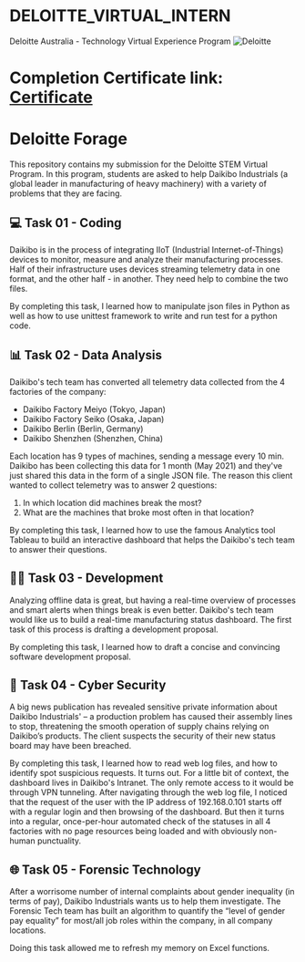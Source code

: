 # DELOITTE_VIRTUAL_INTERN

Deloitte Australia - Technology Virtual Experience Program
![Deloitte](https://github.com/user-attachments/assets/56b06d8a-f549-48a0-a5d1-37c666eeb9f1)

# Completion Certificate link: [Certificate](https://forage-uploads-prod.s3.amazonaws.com/completion-certificates/9PBTqmSxAf6zZTseP/YPWCiGNTkr6QxcpEu_9PBTqmSxAf6zZTseP_6iQKa3ufrkKhLxoLx_1737731944678_completion_certificate.pdf)


# Deloitte Forage

This repository contains my submission for the Deloitte STEM Virtual Program. In this program, students are asked to help Daikibo Industrials (a global leader in manufacturing of heavy machinery) with a variety of problems that they are facing.

## 💻 Task 01 - Coding

Daikibo is in the process of integrating IIoT (Industrial Internet-of-Things) devices to monitor, measure and analyze their manufacturing processes. Half of their infrastructure uses devices streaming telemetry data in one format, and the other half - in another. They need help to combine the two files.

By completing this task, I learned how to manipulate json files in Python as well as how to use unittest framework to write and run test for a python code.

## 📊 Task 02 - Data Analysis

Daikibo's tech team has converted all telemetry data collected from the 4 factories of the company:

- Daikibo Factory Meiyo (Tokyo, Japan)
- Daikibo Factory Seiko (Osaka, Japan)
- Daikibo Berlin (Berlin, Germany)
- Daikibo Shenzhen (Shenzhen, China)

Each location has 9 types of machines, sending a message every 10 min. Daikibo has been collecting this data for 1 month (May 2021) and they've just shared this data in the form of a single JSON file. The reason this client wanted to collect telemetry was to answer 2 questions:

1. In which location did machines break the most?
2. What are the machines that broke most often in that location?

By completing this task, I learned how to use the famous Analytics tool Tableau to build an interactive dashboard that helps the Daikibo's tech team to answer their questions.

## 👨‍💻 Task 03 - Development

Analyzing offline data is great, but having a real-time overview of processes and smart alerts when things break is even better. Daikibo's tech team would like us to build a real-time manufacturing status dashboard. The first task of this process is drafting a development proposal.

By completing this task, I learned how to draft a concise and convincing software development proposal.

## 🔐 Task 04 - Cyber Security

A big news publication has revealed sensitive private information about Daikibo Industrials' – a production problem has caused their assembly lines to stop, threatening the smooth operation of supply chains relying on Daikibo’s products. The client suspects the security of their new status board may have been breached.

By completing this task, I learned how to read web log files, and how to identify spot suspicious requests. It turns out. For a little bit of context, the dashboard lives in Daikibo's Intranet. The only remote access to it would be through VPN tunneling. After navigating through the web log file, I noticed that the request of the user with the IP address of 192.168.0.101 starts off with a regular login and then browsing of the dashboard. But then it turns into a regular, once-per-hour automated check of the statuses in all 4 factories with no page resources being loaded and with obviously non-human punctuality.

## 🌐 Task 05 - Forensic Technology

After a worrisome number of internal complaints about gender inequality (in terms of pay), Daikibo Industrials wants us to help them investigate. The Forensic Tech team has built an algorithm to quantify the “level of gender pay equality” for most/all job roles within the company, in all company locations.

Doing this task allowed me to refresh my memory on Excel functions.

